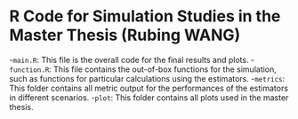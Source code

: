 # R Code for Simulation Studies in the Master Thesis (Rubing WANG)
-`main.R`: This file is the overall code for the final results and plots.
-`function.R`: This file contains the out-of-box functions for the simulation, such as functions for particular calculations using the estimators.
-`metrics`: This folder contains all metric output for the performances of the estimators in different scenarios.
-`plot`: This folder contains all plots used in the master thesis.
